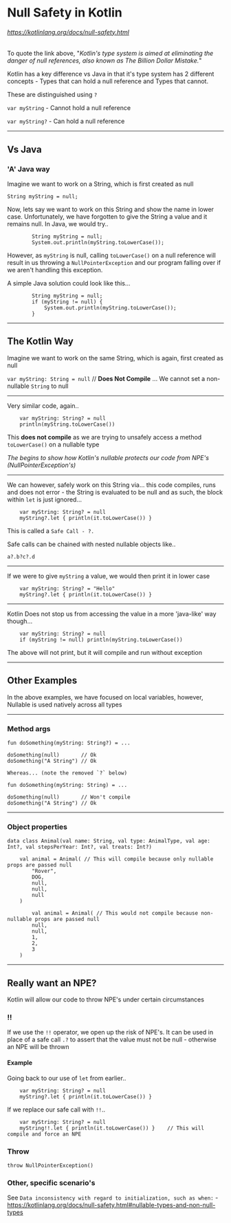 # Null Safety in Kotlin
###### https://kotlinlang.org/docs/null-safety.html

To quote the link above, "_Kotlin's type system is aimed at eliminating the danger of null references, also known as The Billion Dollar Mistake._"

Kotlin has a key difference vs Java in that it's type system has 2 different concepts - 
Types that can hold a null reference and Types that cannot.

These are distinguished using `?`

`var myString` - Cannot hold a null reference

`var myString?` - Can hold a null reference


***

## Vs Java
### 'A' Java way

Imagine we want to work on a String, which is first created as null

`String myString = null;`


Now, lets say we want to work on this String and show the name in lower case. Unfortunately, we have forgotten to
give the String a value and it remains null. In Java, we would try..

```
        String myString = null;
        System.out.println(myString.toLowerCase());
```

However, as `myString` is null, calling `toLowerCase()` on a null reference will result in us throwing a `NullPointerException`
and our program falling over if we aren't handling this exception.

A simple Java solution could look like this...
```
        String myString = null;
        if (myString != null) {
            System.out.println(myString.toLowerCase());
        }
```

***

## The Kotlin Way


Imagine we want to work on the same String, which is again, first created as null

`var myString: String = null` // **Does Not Compile** ... We cannot set a non-nullable `String` to null

***


Very similar code, again..
```
    var myString: String? = null
    println(myString.toLowerCase())
```
This **does not compile** as we are trying to unsafely access a method `toLowerCase()` on a nullable type

_The begins to show how Kotlin's nullable protects our code from NPE's (NullPointerException's)_

***

We can however, safely work on this String via... this code compiles, runs and does not error - the String is evaluated to
be null and as such, the block within `let` is just ignored...
```
    var myString: String? = null
    myString?.let { println(it.toLowerCase()) }
```

This is called a `Safe Call - ?.`

Safe calls can be chained with nested nullable objects like..

`a?.b?c?.d`

***


If we were to give `myString` a value, we would then print it in lower case
```
    var myString: String? = "Hello"
    myString?.let { println(it.toLowerCase()) }
```

***

Kotlin Does not stop us from accessing the value in a more 'java-like' way though...
```
    var myString: String? = null
    if (myString != null) println(myString.toLowerCase())
```
The above will not print, but it will compile and run without exception

***

## Other Examples
In the above examples, we have focused on local variables, however, Nullable is used natively across all types

***

### Method args
```
fun doSomething(myString: String?) = ...

doSomething(null)       // Ok
doSomething("A String") // Ok

Whereas... (note the removed `?` below)

fun doSomething(myString: String) = ...

doSomething(null)       // Won't compile
doSomething("A String") // Ok
```
***


### Object properties

```
data class Animal(val name: String, val type: AnimalType, val age: Int?, val stepsPerYear: Int?, val treats: Int?)

    val animal = Animal( // This will compile because only nullable props are passed null
        "Rover",
        DOG,
        null,
        null,
        null
    )
    
        val animal = Animal( // This would not compile because non-nullable props are passed null
        null,
        null,
        1,
        2,
        3
    )
```
***

## Really want an NPE?

Kotlin will allow our code to throw NPE's under certain circumstances


### !!

If we use the `!!` operator, we open up the risk of NPE's. It can be used in place of a safe call `.?` to assert that
the value must not be null - otherwise an NPE will be thrown

#### Example
Going back to our use of `let` from earlier..

```    
    var myString: String? = null
    myString?.let { println(it.toLowerCase()) }
```

If we replace our safe call with `!!`..

```    
    var myString: String? = null
    myString!!.let { println(it.toLowerCase()) }    // This will compile and force an NPE
```

### Throw

`throw NullPointerException()`

### Other, specific scenario's
See `Data inconsistency with regard to initialization, such as when:` - https://kotlinlang.org/docs/null-safety.html#nullable-types-and-non-null-types
